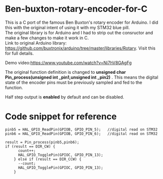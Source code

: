 # Ben-buxton-rotary-encoder-for-C
This is a C port of the famous Ben Buxton's rotary encoder for Arduino. I did this with the original intent of using it with my STM32 blue pill.<br>
The original library is for Arduino and I had to strip out the consructor and make a few changes to make it work in C.<br>
Link to original Arduino library: https://github.com/buxtronix/arduino/tree/master/libraries/Rotary. Visit this for full details.<br>

Demo video:https://www.youtube.com/watch?v=Ni7hV8GAgFg <br>

The original function definition is changed to **unsigned char Pin_process(unsigned int _pin1,unsigned int  _pin2)** . This means the digital state of the encoder pins must be previously sampled and fed to the function. 

Half step output is **enabled** by default and can be disabled.

# Code snippet for reference
```
pinb5 = HAL_GPIO_ReadPin(GPIOB, GPIO_PIN_5);   //digital read on STM32
pinb6 = HAL_GPIO_ReadPin(GPIOB, GPIO_PIN_6);   //digital read on STM32

result = Pin_process(pinb5,pinb6);
if (result == DIR_CW) {
      count++;
      HAL_GPIO_TogglePin(GPIOC, GPIO_PIN_13);
    } else if (result == DIR_CCW) {
      --count;
      HAL_GPIO_TogglePin(GPIOC, GPIO_PIN_13);
    }
```
